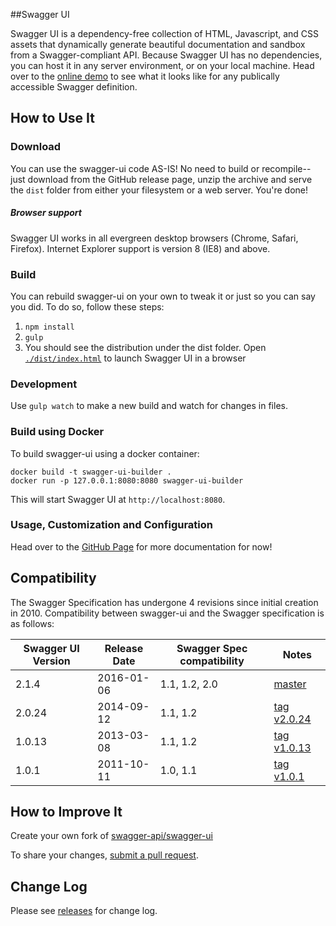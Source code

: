 ##Swagger UI

Swagger UI is a dependency-free collection of HTML, Javascript, and CSS assets that dynamically
generate beautiful documentation and sandbox from a Swagger-compliant API. Because Swagger UI has no dependencies, you can host it in any server environment, or on your local machine. Head over to the [online demo](http://petstore.swagger.io) to see what it looks like for any publically accessible Swagger definition.


## How to Use It

### Download
You can use the swagger-ui code AS-IS!  No need to build or recompile--just download from the GitHub release page, unzip the archive and serve the `dist` folder from either your filesystem or a web server.  You're done!

##### Browser support
Swagger UI works in all evergreen desktop browsers (Chrome, Safari, Firefox). Internet Explorer support is version 8 (IE8) and above.

### Build
You can rebuild swagger-ui on your own to tweak it or just so you can say you did.  To do so, follow these steps:

1. `npm install`
2. `gulp`
3. You should see the distribution under the dist folder. Open [`./dist/index.html`](https://github.com/swagger-api/swagger-ui/tree/develop_2.0/dist/index.html) to launch Swagger UI in a browser

### Development
Use `gulp watch` to make a new build and watch for changes in files.

### Build using Docker

To build swagger-ui using a docker container:

```
docker build -t swagger-ui-builder .
docker run -p 127.0.0.1:8080:8080 swagger-ui-builder
```

This will start Swagger UI at `http://localhost:8080`.

### Usage, Customization and Configuration 

Head over to the [GitHub Page](https://github.com/swagger-api/swagger-ui/blob/master/README.md) for more documentation for now!

## Compatibility
The Swagger Specification has undergone 4 revisions since initial creation in 2010.  Compatibility between swagger-ui and the Swagger specification is as follows:

Swagger UI Version | Release Date | Swagger Spec compatibility | Notes 
------------------ | ------------ | -------------------------- | ----- 
2.1.4              | 2016-01-06   | 1.1, 1.2, 2.0              | [master](https://github.com/swagger-api/swagger-ui) 
2.0.24             | 2014-09-12   | 1.1, 1.2 | [tag v2.0.24](https://github.com/swagger-api/swagger-ui/tree/v2.0.24) 
1.0.13             | 2013-03-08   | 1.1, 1.2 | [tag v1.0.13](https://github.com/swagger-api/swagger-ui/tree/v1.0.13) 
1.0.1              | 2011-10-11   | 1.0, 1.1 | [tag v1.0.1](https://github.com/swagger-api/swagger-ui/tree/v1.0.1)   

## How to Improve It

Create your own fork of [swagger-api/swagger-ui](https://github.com/swagger-api/swagger-ui)

To share your changes, [submit a pull request](https://github.com/swagger-api/swagger-ui/pull/new/develop_2.0).

## Change Log

Please see [releases](https://github.com/swagger-api/swagger-ui/releases) for change log.

